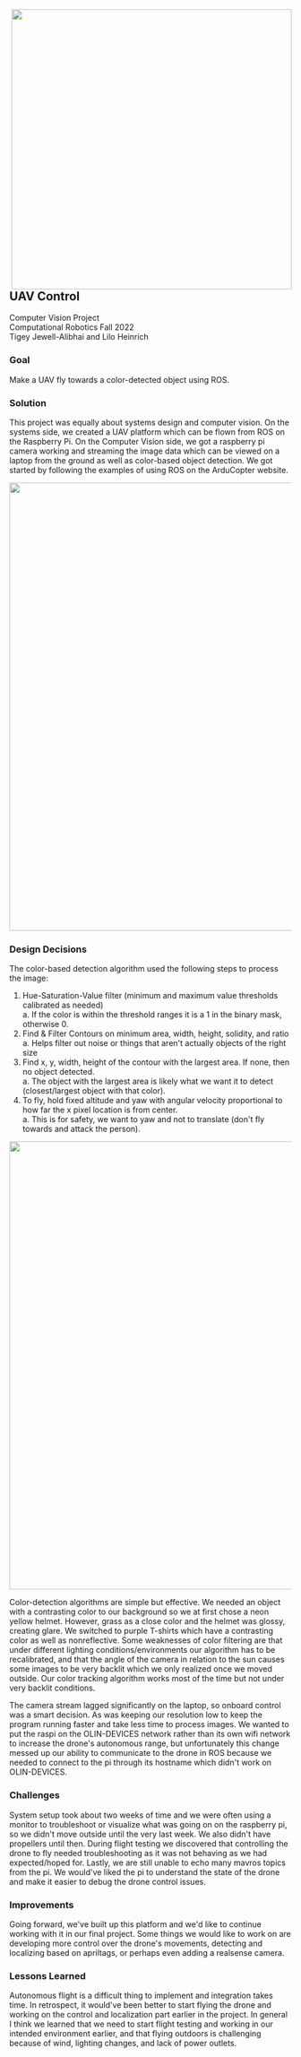 
<img align="right" src="https://github.com/liloheinrich/uav-control/blob/main/img/IMG_3286.gif" width="500"/>

## UAV Control

Computer Vision Project  
Computational Robotics Fall 2022  
Tigey Jewell-Alibhai and Lilo Heinrich

### Goal
Make a UAV fly towards a color-detected object using ROS.

<!-- <img src="https://github.com/liloheinrich/uav-control/blob/main/IMG_3286_2.gif" width="370"/> <img src="https://github.com/liloheinrich/uav-control/blob/main/IMG_3296.gif" width="450"/> -->

<!-- ![PF2](https://github.com/liloheinrich/uav-control/blob/main/IMG_3286_2.gif)
![PF2](https://github.com/liloheinrich/uav-control/blob/main/IMG_3296.gif) -->


### Solution
This project was equally about systems design and computer vision. On the systems side, we created a UAV platform which can be flown from ROS on the Raspberry Pi. On the Computer Vision side, we got a raspberry pi camera working and streaming the image data which can be viewed on a laptop from the ground as well as color-based object detection. We got started by following the examples of using ROS on the ArduCopter website.

<img src="https://github.com/liloheinrich/uav-control/blob/main/img/system_diagram.PNG" width="800"/>

### Design Decisions
The color-based detection algorithm used the following steps to process the image:  
1. Hue-Saturation-Value filter (minimum and maximum value thresholds calibrated as needed)    
  a. If the color is within the threshold ranges it is a 1 in the binary mask, otherwise 0.  
2. Find & Filter Contours on minimum area, width, height, solidity, and ratio  
  a. Helps filter out noise or things that aren't actually objects of the right size   
3. Find x, y, width, height of the contour with the largest area. If none, then no object detected.   
  a. The object with the largest area is likely what we want it to detect (closest/largest object with that color).  
4. To fly, hold fixed altitude and yaw with angular velocity proportional to how far the x pixel location is from center.  
  a. This is for safety, we want to yaw and not to translate (don't fly towards and attack the person).

<!-- - (picture of grip pipeline, maybe a side by side of seeing t shirt vs not bc backlit) -->
<img width="800" src="https://github.com/liloheinrich/uav-control/blob/main/img/IMG_3296.gif"/>

Color-detection algorithms are simple but effective. We needed an object with a contrasting color to our background so we at first chose a neon yellow helmet. However, grass as a close color and the helmet was glossy, creating glare. We switched to purple T-shirts which have a contrasting color as well as nonreflective. Some weaknesses of color filtering are that under different lighting conditions/environments our algorithm has to be recalibrated, and that the angle of the camera in relation to the sun causes some images to be very backlit which we only realized once we moved outside. Our color tracking algorithm works most of the time but not under very backlit conditions.

The camera stream lagged significantly on the laptop, so onboard control was a smart decision. As was keeping our resolution low to keep the program running faster and take less time to process images. We wanted to put the raspi on the OLIN-DEVICES network rather than its own wifi network to increase the drone's autonomous range, but unfortunately this change messed up our ability to communicate to the drone in ROS because we needed to connect to the pi through its hostname which didn't work on OLIN-DEVICES. 

### Challenges
System setup took about two weeks of time and we were often using a monitor to troubleshoot or visualize what was going on on the raspberry pi, so we didn't move outside until the very last week. We also didn't have propellers until then. During flight testing we discovered that controlling the drone to fly needed troubleshooting as it was not behaving as we had expected/hoped for. Lastly, we are still unable to echo many mavros topics from the pi. We would've liked the pi to understand the state of the drone and make it easier to debug the drone control issues. 

### Improvements
Going forward, we've built up this platform and we'd like to continue working with it in our final project. Some things we would like to work on are developing more control over the drone's movements, detecting and localizing based on apriltags, or perhaps even adding a realsense camera.

### Lessons Learned
Autonomous flight is a difficult thing to implement and integration takes time. In retrospect, it would've been better to start flying the drone and working on the control and localization part earlier in the project. In general I think we learned that we need to start flight testing and working in our intended environment earlier, and that flying outdoors is challenging because of wind, lighting changes, and lack of power outlets.
